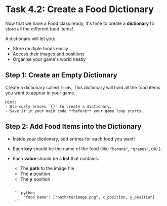 # Task 4.2: Create a Food Dictionary

Now that we have a Food class ready, it's time to create a **dictionary** to store all the different food items!

A dictionary will let you:
- Store multiple foods easily
- Access their images and positions
- Organise your game's world neatly


## Step 1: Create an Empty Dictionary

Create a dictionary called `foods`, This dictionary will hold all the food items you want to appear in your game.

```
Hint:
- Use curly braces `{}` to create a dictionary.
- Save it in your main code **before** your game loop starts.
```

## Step 2: Add Food Items into the Dictionary

- Inside your dictionary, add entries for each food you want!

- Each **key** should be the name of the food (like `"banana"`, `"grapes"`, etc.).

- Each **value** should be a **list** that contains:
    - The **path** to the image file
    - The **x** position
    - The **y** position

```Hint for structure:

    ```python
        "food name": ["path/to/image.png", x_position, y_position]
    ```
```